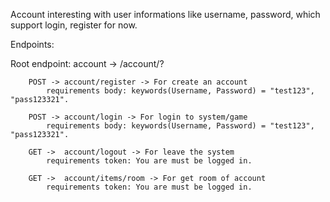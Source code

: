 Account interesting with user informations like username, password, which support login, register for now.

Endpoints:

Root endpoint: account -> /account/?

        POST -> account/register -> For create an account
            requirements body: keywords(Username, Password) = "test123", "pass123321".

        POST -> account/login -> For login to system/game
            requirements body: keywords(Username, Password) = "test123", "pass123321".

        GET ->  account/logout -> For leave the system
            requirements token: You are must be logged in.

        GET ->  account/items/room -> For get room of account
            requirements token: You are must be logged in.
